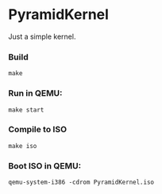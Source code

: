 # PyramidKernel
Just a simple kernel.

### Build
```
make
```
### Run in QEMU:
```
make start
```
### Compile to ISO
```
make iso
```
### Boot ISO in QEMU:
```
qemu-system-i386 -cdrom PyramidKernel.iso
```

